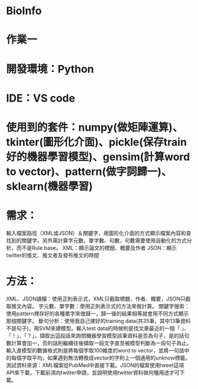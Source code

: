 # BioInfo
# 作業一
# 開發環境：Python
# IDE：VS code
# 使用到的套件：numpy(做矩陣運算)、tkinter(圖形化介面)、pickle(保存train好的機器學習模型)、gensim(計算word to vector)、pattern(做字詞歸一)、sklearn(機器學習)

# 需求：
輸入檔案路徑（XML或JSON）＆關鍵字，用圖形化介面的方式顯示檔案內容和查找到的關鍵字。另外需計算字元數、單字數、句數，句數需要使用自動化的方式分析，而不是Rule base。
XML：顯示論文的標題、概要及作者
JSON：顯示twitter的推文、推文者及發布推文的時間

# 方法：
XML、JSON讀檔：使用正則表示式，XML只截取標題、作者、概要，JSON只截取推文內容。
字元數、單字數：使用正則表示式的方法來做計算。
關鍵字搜索：使用pattern裡存好的各種單字來做歸一，歸一後的結果相等就會用不同方式顯示那個關鍵字。
斷句分析：使用我自己建好的training data(共35筆，其中13筆資料不是句子)，用SVM來建模型。輸入test data的時候則是找文章最近的一個「.」、「！」、「？」，擷取出這段話來詢問機器學習模型該筆資料是否為句子，是的話句數計算會加一，否的話則繼續往後擷取一段文字直至被模型判斷為一段句子為止。輸入進模型的數據格式則是將每個字取100維度的word to vector，並將一句話中的每個字取平均，如果遇到無法轉換成vector的字則上一個通用的unknow標籤。
測試資料來源：XML檔案從PubMed中直接下載。JSON的檔案使用tweet這項API來下載，下載前須向twitter申請，並說明使用twitter資料做何種用途才可下載。
